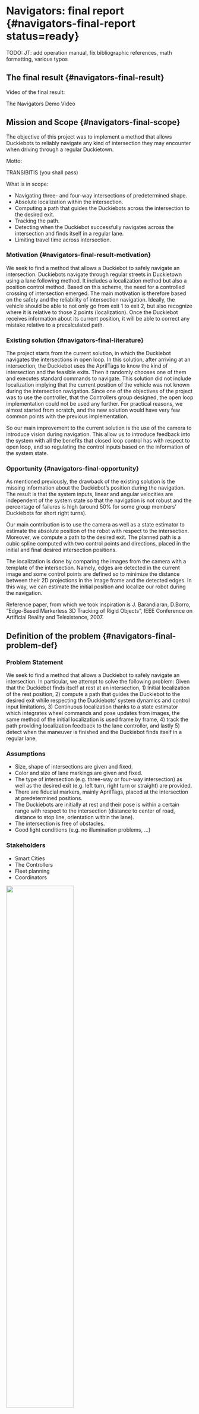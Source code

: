 # Navigators: final report {#navigators-final-report status=ready}


TODO: JT: add operation manual, fix bibliographic references, math formatting, various typos

## The final result {#navigators-final-result}

Video of the final result:

<div figure-id="fig:demo_video_navigators">
    <figcaption>The Navigators Demo Video</figcaption>
    <dtvideo src="vimeo:257911020"/>
</div>



## Mission and Scope {#navigators-final-scope}

The objective of this project was to implement a method that allows Duckiebots to reliably navigate any kind of intersection they may encounter when driving through a regular Duckietown.

Motto:

TRANSIBITIS (you shall pass)

What is in scope:

* Navigating three- and four-way intersections of predetermined shape.
* Absolute localization within the intersection.
* Computing a path that guides the Duckiebots across the intersection to the desired exit.
* Tracking the path.
* Detecting when the Duckiebot successfully navigates across the intersection and finds itself in a regular lane.
* Limiting travel time across intersection.

### Motivation {#navigators-final-result-motivation}

We seek to find a method that allows a Duckiebot to safely navigate an intersection. Duckiebots navigate through regular streets in Duckietown using a lane following method. It includes a localization method but also a position control method. Based on this scheme, the need for a controlled crossing of intersection emerged. The main motivation is therefore based on the safety and the reliability of intersection navigation. Ideally, the vehicle should be able to not only go from exit 1 to exit 2, but also recognize where it is relative to those 2 points (localization). Once the Duckiebot receives information about its current position, it will be able to correct any mistake relative to a precalculated path.

### Existing solution {#navigators-final-literature}

The project starts from the current solution, in which the Duckiebot navigates the intersections in open loop. In this solution, after arriving at an intersection, the Duckiebot uses the AprilTags to know the kind of intersection and the feasible exits. Then it randomly chooses one of them and executes standard commands to navigate. This solution did not include localization implying that the current position of the vehicle was not known during the intersection navigation. Since one of the objectives of the project was to use the controller, that the Controllers group designed, the open loop implementation could not be used any further. For practical reasons, we almost started from scratch, and the new solution would have very few common points with the previous implementation.

So our main improvement to the current solution is the use of the camera to introduce vision during navigation. This allow us to introduce feedback into the system with all the benefits that closed loop control has with respect to open loop, and so regulating the control inputs based on the information of the system state.

### Opportunity {#navigators-final-opportunity}

As mentioned previously, the drawback of the existing solution is the missing information about the Duckiebot’s position during the navigation. The result is that the system inputs, linear and angular velocities are independent of the system state so that the navigation is not robust and the percentage of failures is high (around 50% for some group members’ Duckiebots for short right turns).

Our main contribution is to use the camera as well as a state estimator to estimate the absolute position of the robot with respect to the intersection. Moreover, we compute a path to the desired exit. The planned path is a cubic spline computed with two control points and directions, placed in the initial and final desired intersection positions.

The localization is done by comparing the images from the camera with a template of the intersection. Namely, edges are detected in the current image and some control points are defined so to minimize the distance between their 2D projections in the image frame and the detected edges. In this way, we can estimate the initial position and localize our robot during the navigation.

Reference paper, from which we took inspiration is J. Barandiaran, D.Borro, “Edge-Based Markerless 3D Tracking of Rigid Objects”, IEEE Conference on Artificial Reality and Telexistence, 2007.

## Definition of the problem {#navigators-final-problem-def}

### Problem Statement

We seek to find a method that allows a Duckiebot to safely navigate an intersection. In particular, we attempt to solve the following problem: Given that the Duckiebot finds itself at rest at an intersection, 1) Initial localization of the rest position, 2) compute a path that guides the Duckiebot to the desired exit while respecting the Duckiebots’ system dynamics and control input limitations, 3) Continuous localization thanks to a state estimator which integrates wheel commands and pose updates from images, the same method of the initial localization is used frame by frame, 4) track the path providing localization feedback to the lane controller, and lastly 5) detect when the maneuver is finished and the Duckiebot finds itself in a regular lane.

### Assumptions

* Size, shape of intersections are given and fixed.
* Color and size of lane markings are given and fixed.
* The type of intersection (e.g. three-way or four-way intersection) as well as the desired exit (e.g. left turn, right turn or straight) are provided.
* There are fiducial markers, mainly AprilTags, placed at the intersection at predetermined positions.
* The Duckiebots are initially at rest and their pose is within a certain range with respect to the intersection (distance to center of road, distance to stop line, orientation within the lane).
* The intersection is free of obstacles.
* Good light conditions (e.g. no illumination problems, ...)

### Stakeholders

* Smart Cities
* The Controllers
* Fleet planning
* Coordinators

<div figure-id="fig:stakeholders" figure-caption="Stakeholders Diagramm">
    <img src="stakeholders_diagram.png" style="width: 60%"/>
</div>

### Performance measurement

Success rate, i.e. the percentage of trials for which the Duckiebot ends up in the desired lane and successfully hands over the control to the lane following controller. A trial is considered to be successful if the Duckiebot is completely inside the desired lane without touching any lane markings. The success rate is evaluated by simply performing the intersection navigation task N times and counting the number of successful trials.
Accuracy and precision of final state, i.e. how close is the Duckiebot’s state relative to the desired final state and how repeatable is this. The accuracy and precision of the final state is estimated using the existing lane detection method, and is measured for different initial conditions.
Duration, i.e. the average time required for the Duckiebot to cross an intersection and an upper limit (worst-case) on the time required. The average duration is computed by running a series of N experiments.

## 4 Contribution / Added functionality {#navigators-final-contribution}

<div figure-id="fig:logical-architecture-diagram" figure-caption="Logical architecture diagramm">
    <img src="logical_architecture_diagram.png" style="width: 100%"/>
</div>

The intersection navigation is started as soon as the Duckiebot is told that it is in front of an intersection. The following functions are then executed (in chronological order):
* The Duckiebot localizes itself with respect to the intersection, given the intersection type.
* The Duckiebot waits until it receives a message “turn_type” indicating which exit of the intersection it should take, and a message “go” indicating that the navigation can start.
* A path is planned that guides the Duckiebot from its current location to the desired intersection exit.
* The lane following controller, adapted for path tracking, steers the Duckiebot to its final location. During the navigation, the Duckiebot continuously localizes itself and feeds the estimated pose (i.e. the distance from the desired path and the relative orientation error) to the lane following controller to account for disturbances or modelling errors.
* The Duckiebot detects when it traversed the intersection, i.e. when it finds itself again in a regular lane, and hands control back to the lane following controller by publishing on the topic “intersection_done”.

It is assumed that:
* the Duckiebot stops between 0.10m and 0.16m in front of the center of the red stop line, i.e. $d_x \in \lbrack 0.1m,0.16m\rbrack$, has an error of no more than 0.03m with respect to the center of its lane, i.e. $d_y \in \lbrack-0.03m,0.03m\rbrack$, and that the orientation error is smaller than 0.17rad, i.e. $\theta\in\lbrack-0.17rad,0.17rad\rbrack$ (see Fig. 4 for details, all values are with respect to the origin of the Duckiebot’s axle-fixed coordinate frame).
* a lane following controller exists that takes as inputs the distance from desired path $d$ and the orientation error with respect to the path tangent $\theta$ (see Fig. 5 for details).
This is done by the new lane following controller. However, we needed to slightly modify
the controller to account for thresholds wheels’ speed.

<div figure-id="fig:duckiebot_red_line" figure-caption="Duckiebot's position relative to the red line.">
    <img src="duckiebot_red_line.png" style="width: 100%"/>
</div>

<div figure-id="fig:duckiebot_path" figure-caption="Duckiebot's pose relative to the desired path.">
    <img src="duckiebot_path.png" style="width: 100%"/>
</div>

### Software architecture

Two nodes were developped: *“intersection_navigation”* and *“intersection_localization”*. In the following, their functionality and interfaces will be described in detail.

**“intersection_navigation”-node**

The *“intersection_navigation”*-node is responsible for the high level logic of navigating the Duckiebot across an intersection, planning paths from the Duckiebot’s initial position to the final position, estimating the Duckiebot’s pose and communicating with the lane following controller. It subscribes to the following topics:

* “~fsm”: Used to detect when Duckiebot is at an intersection or when the intersection control is active, respectively. As soon as the mode is switched to “INTERSECTION_COORDINATION”, the *“intersection_navigation”*-node will take over.
* “~turn_type”: Tells the Duckiebot the type of turn it should take (e.g. left, right, straight, random).
* “~pose_in”: Measured pose of the “intersection_localization”-node with respect to an inertial frame $\mathcal{I}$ (see Fig. 5). This message is used to estimate the pose of the Duckiebot at the intersection, which is then used by the controller to follow the desired pose. This message will have quite some delay (several 10ms), but the delay will be compensated by a state estimator using the timestamp of the message (i.e. camera frame) and using the past commands sent to the vehicle.
* “~image/compressed": Upon receiving such a message, the Duckiebot's pose at the time the image was taken will be estimated and sent to the *"intersection_localization"*-node to initialize the localization problem.
* “~cmds”: The command published by the “forward_kinematics_node”, linear and angular velocities. These commands are stored in a queue and will be used to compensate for delays and to predict the Duckiebot’s pose.
* “~in_lane”: The command published by the lane filter. It is true when the robot finds itself in lane.

The “intersection_navigation”-node publishes on the following topics:

* “~intersection_done”: A message on this topic will be broadcasted as soon as the Duckiebot finished traversing the intersection and is used to handback the control.
* "~pose_img_out": Estimated pose of the Duckiebot with respect to an inertial frame $\mathcal{I}$ at the time when the camera image is taken. This topic is subscribed by the “intersection_localization”-node in order to initialize the localization problem.
* “~intersection_navigation_pose”: Pose of the Duckiebot with respect to the desired path (see Fig. 5). This topic is basically identical to the “~lane_pose”-topic from the lane filter and will be used by the “lane_controller”-node in case “fsm” is “INTERSECTION_CONTROL”.

**“intersection_localizer”-node**

The *“intersection_localization”*-node is responsible for localizing the Duckiebot at an intersection. For this purpose, it subscribes to the following topics:

* “~pos_img_in”: The predicted pose of the Duckiebot with respect to an inertial frame at the time when the camera image was taken as well as the raw image from the camera. This information will be used to initialize the localization problem this node solves. Since the Duckiebot’s pose is predicted for the time the camera image was taken, delays are irrelevant.

The *"intersection_localizer"*-node publishes the following topic:

* "~pose_out": This is the measured pose of the Duckiebot at the intersection with respect to an inertial frame $\mathcal{I}$ based on the received camera image. The measured pose will be timestamped with the timestamp of the camera image such that the "intersection_navigation"-node can compensate for the latency.
* "~localizer_debug_out": This topic is used in the visualizer node. The visualizer node can  be launched on the laptop, it allows to visualize the current frames and the estimated position.

<div figure-id="fig:6" figure-caption="Pose of the duckiebot with respect to the Inetial Frame.">
    <img src="bot_in_intersection.png" style="width: 100%"/>
</div>

### Algorithms

There are two main algorithms in our implementation about localization and path planning respectively

#### Localization algorithm:

The algorithm is composed by the following steps:

* Process raw image: The image from the camera is processed. The processing is composed by the rectification, conversion to gray scale and edges detector by the Canny edges algorithm.
* Compute pose: The current pose is estimated. The algorithm starts from a range of poses centered in the previous pose, for the initial localization we use information from the nearest April tag detected at intersection. We use a range of +- 2.5 cm and +- 5 deg around the pose to make the following optimization more robust with respect to not accurate enough camera calibration.
Next step is to compute control points from the template model along with their 2D projections onto the image plane.
In order to do it, we defined different templates which contain edges of the intersections.
The next step is a least squares optimization, defined as (Formula from the paper cited in [](#navigators-final-opportunity)):

\begin{equation}
W=min\sum_i (A_iW-l_i)^2
\end{equation}

Where A is the nx3 matrix which contains the n control points, W is the motion vector defined as $W=\lbrack w_z t_x t_y \rbrack^T$ where we can obtain the Rotation matrix from the vector w applying the Rodriguez’s formula. And l_i are the displacements between the projections of the control points and the edges detected in the image.

Then we obtain the new pose from W, which tells us the relative position and orientation between two consecutive poses, and the previous pose.

#### Path planning algorithm:

The path planned to traverse an intersection is a polynomial of order three. The polynomial coefficients are chosen such that the path starts at the Duckiebot’s current pose (i.e. position and orientation) and ends at a desired pose. However, this only defines the coefficients partially. In particular, the orientation of the Duckiebot only determines the direction of the velocity at the initial and final position, but not its magnitude. The magnitude of the initial and final velocity are thus optimized to minimize the curvature of the path. During the optimization, it is also verified that path does not contain any loops and that it satisfies the Duckiebot’s maximum curvature, i.e. only feasible paths are planned.

## Formal performance evaluation / Results {#navigation-final-formal}

### Performance evaluation

All the experiments are taken in a duckietown with appearence in accord to [appearance specifications](#duckietown-specs).
It is a Duckietown with 3 and 4-ways intersections and intersection April Tags well visible.
We consider an experiment is valid, when the Duckiebot correctly stops at the red line. The term correctly refers to the thresholds defined in section 8 Logical Architecture.
We let the Duckiebot navigate Duckietown for 2 runs of 30 minutes randomly choosing the exit to take.

* Success rate: Our implementation has success rate of 80% for the upper left turns and for the straight exit, whereas a lower rate of 65 % for the short right turn. The main failures are: right wheel touches the track boundary white line for the upper left turn, left wheel touches the middle dashed line for the straight exit and the right turn.
Mainly the lower success rate of the right turn is due to the fact that in such short maneuver the feedback controller cannot compensate, factors as wheels slippage and inaccurate kinematic calibration.
However, our implementation improves the current solution, in which the Duckiebots hits a lane marking 50% of the times and often fails in navigating the short right turn.

* Accuracy and precision: We define a final state as accurate when the Duckiebot finds itself in lane after the intersection navigation is done. Our results show that 95% of the times that the navigation is concluded the robot detects itself in lane and successfully switches to the lane following control.
To note that, if the path is concluded but the robot does not find itself in lane, it slows down and goes straight for 2 seconds. If it finds itself in lane during this time, we hand back the control over to the lane following controller, otherwise the robot stops.

* Duration of the intersection: The time is computed from when the Duckiebot arrives at the red line, the fsm mode is at “intersection_coordination”, and the intersection navigation is done, publishing of the topic “intersection_done”.
The average time is 17 seconds and the upper limit (worst-case) is 21 seconds.

Moreover, we estimate the accuracy and precision of the estimated pose during traversing the intersection with a visualizer node, which can be run on the laptop. The visualizer node outputs the images from the camera and the edges projections from the estimated current pose.

The time between when the Duckiebot stops at the red line and when it is ready to start the navigation as well as the pose estimation accuracy are the biggest challenges, where mainly our solution may be improved.

In the next section, we give some insights about a possible ways of improvement.

## Future avenues of development {#navigators-final-next-steps}

The main improvements can be done about the accuracy of the localization, which will also have a positive impact on the computation time.

Specifically, our localization algorithm is very sensible to the camera calibration. Since the calibration matrices are used in the 2D projection of the control points in the image frame, with not adequately good calibration, the optimization problem will minimize quantities that are affected by offsets. In order to compensate for it we optimize, as described in section 8 Algorithms, over a range of initial conditions, but this increases the computation time.

A solution could be to improve the camera calibration procedure and introducing metrics to evaluate its performance. It would allow to decrease the range of initial positions used in the least squares optimization and so to have benefits on both localization accuracy and computation time.
